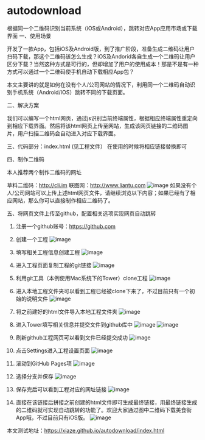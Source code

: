 # autodownload
根据同一个二维码识别当前系统（iOS或Android），跳转对应App应用市场或下载界面
一、使用场景

开发了一款App，包括iOS及Android版，到了推广阶段，准备生成二维码让用户扫码下载，那这个二维码该怎么生成？iOS及Andorid各自生成一个二维码让用户区分下载？当然这种方式是可行的，但却增加了用户的使用成本！那是不是有一种方式可以通过一个二维码使手机自动下载相应App包？

本文主要讲的就是如何在没有个人/公司网站的情况下，利用同一个二维码自动识别手机系统（Android/IOS）跳转不同的下载页面。

二、解决方案

我们可以编写一个html网页，通过js识别当前终端属性，根据相应终端属性重定向到相应下载界面。然后将该html网页上传至网站，生成该网页链接的二维码图片，用户扫描二维码会自动进入对应下载界面。

三、代码部分：index.html
(见工程文件）
在使用的时候将相应链接替换即可

四、制作二维码

本人推荐两个制作二维码的网址

草料二维码：http://cli.im
联图网：http://www.liantu.com
![image](https://github.com/xiaze/autodownload/raw/master/image/美食街二维码.png)
如果没有个人/公司网站可以上传上述html网页文件，请继续浏览以下内容；如果已经有了相应网站，那么你可以直接制作相应二维码了。

五、将网页文件上传至github，配置相关选项实现网页自动跳转

1. 注册一个github账号：https://github.com

2. 创建一个工程
![image](https://github.com/xiaze/autodownload/raw/master/image/Snip20170804_1.png)

3. 填写相关工程信息创建工程
![image](https://github.com/xiaze/autodownload/raw/master/image/Snip20170804_2.png)

4. 进入工程页面复制工程的git链接
![image](https://github.com/xiaze/autodownload/raw/master/image/Snip20170804_3.png)

5. 利用git工具（本例使用Mac系统下的Tower）clone工程
![image](https://github.com/xiaze/autodownload/raw/master/image/Snip20170804_4.png)

6. 进入本地工程文件夹可以看到工程已经被clone下来了，不过目前只有一个初始的说明文件
![image](https://github.com/xiaze/autodownload/raw/master/image/Snip20170804_7.png)

7. 将之前建好的html文件导入本地工程文件夹
![image](https://github.com/xiaze/autodownload/raw/master/image/Snip20170804_8.png)

8. 进入Tower填写相关信息并提交文件到github库中
![image](https://github.com/xiaze/autodownload/raw/master/image/Snip20170804_9.png)
![image](https://github.com/xiaze/autodownload/raw/master/image/Snip20170804_10.png)

9. 刷新github工程网页可以看到文件已经提交成功
![image](https://github.com/xiaze/autodownload/raw/master/image/Snip20170804_11.png)

10. 点击Settings进入工程设置页面
![image](https://github.com/xiaze/autodownload/raw/master/image/Snip20170804_12.png)

11. 滚动到GitHub Pages项
![image](https://github.com/xiaze/autodownload/raw/master/image/Snip20170804_13.png)

12. 选择分支并保存
![image](https://github.com/xiaze/autodownload/raw/master/image/Snip20170804_14.png)

13. 保存完后可以看到工程对应的网址链接
![image](https://github.com/xiaze/autodownload/raw/master/image/Snip20170804_16.png)

14. 直接在该链接后拼接之前创建的html文件即可生成最终链接，用最终链接生成的二维码就可实现自动跳转的功能了。欢迎大家通过图中二维码下载美食街App哦，不过目前只有iOS版。
![image](https://github.com/xiaze/autodownload/raw/master/image/Snip20170804_17.png)

本文测试地址：https://xiaze.github.io/autodownload/index.html
